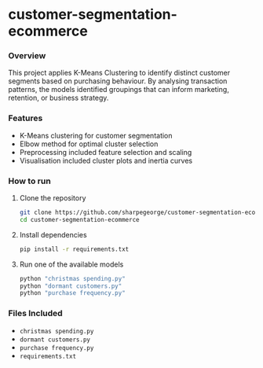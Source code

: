 # customer-segmentation-ecommerce

### Overview

This project applies K-Means Clustering to identify distinct customer segments based on purchasing behaviour. By analysing transaction patterns, the models identified groupings that can inform marketing, retention, or business strategy.

### Features

- K-Means clustering for customer segmentation
- Elbow method for optimal cluster selection
- Preprocessing included feature selection and scaling
- Visualisation included cluster plots and inertia curves

### How to run
1. Clone the repository
   ```bash
   git clone https://github.com/sharpegeorge/customer-segmentation-ecommerce.git
   cd customer-segmentation-ecommerce
   ```

3. Install dependencies
   ```bash
   pip install -r requirements.txt
   ```

5. Run one of the available models
   ```bash
   python "christmas spending.py"
   python "dormant customers.py"
   python "purchase frequency.py"
   ```
### Files Included
- `christmas spending.py`
- `dormant customers.py`
- `purchase frequency.py`
- `requirements.txt`
